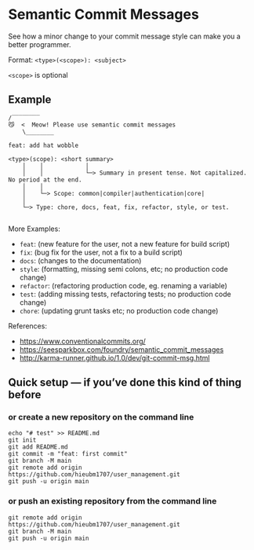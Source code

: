 # Semantic Commit Messages

See how a minor change to your commit message style can make you a better programmer.

Format: `<type>(<scope>): <subject>`

`<scope>` is optional

## Example

```
/‾‾‾‾‾‾‾‾
😼  <  Meow! Please use semantic commit messages
    \________

feat: add hat wobble

<type>(scope): <short summary>
    │    │            │
    │    │            └─> Summary in present tense. Not capitalized. No period at the end. 
    │    │
    │    └─> Scope: common|compiler|authentication|core|
    │                                                                                          
    └─> Type: chore, docs, feat, fix, refactor, style, or test.


```

More Examples:

- `feat`: (new feature for the user, not a new feature for build script)
- `fix`: (bug fix for the user, not a fix to a build script)
- `docs`: (changes to the documentation)
- `style`: (formatting, missing semi colons, etc; no production code change)
- `refactor`: (refactoring production code, eg. renaming a variable)
- `test`: (adding missing tests, refactoring tests; no production code change)
- `chore`: (updating grunt tasks etc; no production code change)

References:

- https://www.conventionalcommits.org/
- https://seesparkbox.com/foundry/semantic_commit_messages
- http://karma-runner.github.io/1.0/dev/git-commit-msg.html


## Quick setup — if you’ve done this kind of thing before

### or create a new repository on the command line

```
echo "# test" >> README.md
git init
git add README.md
git commit -m "feat: first commit"
git branch -M main
git remote add origin https://github.com/hieubm1707/user_management.git
git push -u origin main
```


### or push an existing repository from the command line

```
git remote add origin https://github.com/hieubm1707/user_management.git
git branch -M main
git push -u origin main
```




